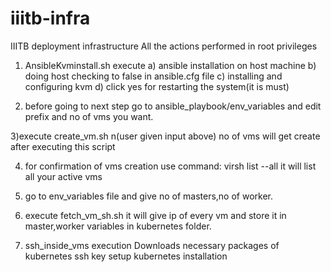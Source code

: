 # iiitb-infra
IIITB deployment infrastructure
All the actions performed in root privileges

1) AnsibleKvminstall.sh execute
   a) ansible installation on host machine
   b) doing host checking to false in ansible.cfg file
   c) installing and configuring kvm
   d) click yes for restarting the system(it is must)
   
   
 2) before going to next step go to ansible_playbook/env_variables and edit prefix and no of vms you want.
 
 3)execute create_vm.sh
   n(user given input above) no of vms will get create after executing this script
   
 4) for confirmation of vms creation use command: virsh list --all
   it will list all your active vms 
   
 5) go to env_variables file and give no of masters,no of worker.
 6) execute fetch_vm_sh.sh
    it will give ip of every vm and store it in master,worker variables in kubernetes folder.
 7) ssh_inside_vms execution
    Downloads necessary packages of kubernetes
    ssh key setup
    kubernetes installation
    
     
 
 
   
